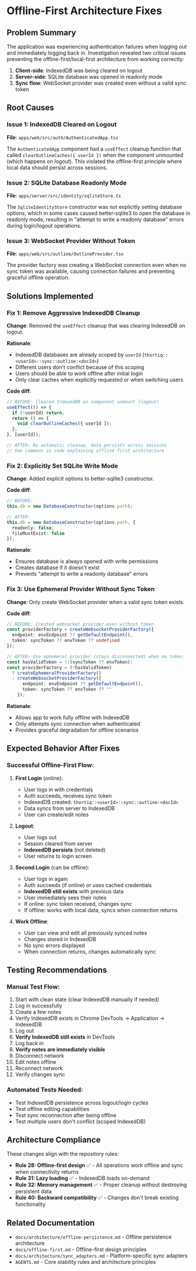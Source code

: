 # Offline-First Architecture Fixes

## Problem Summary

The application was experiencing authentication failures when logging out and immediately logging back in. Investigation revealed two critical issues preventing the offline-first/local-first architecture from working correctly:

1. **Client-side**: IndexedDB was being cleared on logout
2. **Server-side**: SQLite database was opened in readonly mode
3. **Sync flow**: WebSocket provider was created even without a valid sync token

## Root Causes

### Issue 1: IndexedDB Cleared on Logout
**File**: `apps/web/src/auth/AuthenticatedApp.tsx`

The `AuthenticatedApp` component had a `useEffect` cleanup function that called `clearOutlineCaches({ userId })` when the component unmounted (which happens on logout). This violated the offline-first principle where local data should persist across sessions.

### Issue 2: SQLite Database Readonly Mode
**File**: `apps/server/src/identity/sqliteStore.ts`

The `SqliteIdentityStore` constructor was not explicitly setting database options, which in some cases caused better-sqlite3 to open the database in readonly mode, resulting in "attempt to write a readonly database" errors during login/logout operations.

### Issue 3: WebSocket Provider Without Token
**File**: `apps/web/src/outline/OutlineProvider.tsx`

The provider factory was creating a WebSocket connection even when no sync token was available, causing connection failures and preventing graceful offline operation.

## Solutions Implemented

### Fix 1: Remove Aggressive IndexedDB Cleanup

**Change**: Removed the `useEffect` cleanup that was clearing IndexedDB on logout.

**Rationale**:
- IndexedDB databases are already scoped by `userId` (`thortiq::<userId>::sync::outline:<docId>`)
- Different users don't conflict because of this scoping
- Users should be able to work offline after initial login
- Only clear caches when explicitly requested or when switching users

**Code diff**:
```typescript
// BEFORE: Cleared IndexedDB on component unmount (logout)
useEffect(() => {
  if (!userId) return;
  return () => {
    void clearOutlineCaches({ userId });
  };
}, [userId]);

// AFTER: No automatic cleanup, data persists across sessions
// See comment in code explaining offline-first architecture
```

### Fix 2: Explicitly Set SQLite Write Mode

**Change**: Added explicit options to better-sqlite3 constructor.

**Code diff**:
```typescript
// BEFORE:
this.db = new DatabaseConstructor(options.path);

// AFTER:
this.db = new DatabaseConstructor(options.path, {
  readonly: false,
  fileMustExist: false
});
```

**Rationale**:
- Ensures database is always opened with write permissions
- Creates database if it doesn't exist
- Prevents "attempt to write a readonly database" errors

### Fix 3: Use Ephemeral Provider Without Sync Token

**Change**: Only create WebSocket provider when a valid sync token exists.

**Code diff**:
```typescript
// BEFORE: Created websocket provider even without token
const providerFactory = createWebsocketProviderFactory({
  endpoint: envEndpoint ?? getDefaultEndpoint(),
  token: syncToken ?? envToken ?? undefined
});

// AFTER: Use ephemeral provider (stays disconnected) when no token
const hasValidToken = !!(syncToken ?? envToken);
const providerFactory = (!hasValidToken)
  ? createEphemeralProviderFactory()
  : createWebsocketProviderFactory({
      endpoint: envEndpoint ?? getDefaultEndpoint(),
      token: syncToken ?? envToken ?? ""
    });
```

**Rationale**:
- Allows app to work fully offline with IndexedDB
- Only attempts sync connection when authenticated
- Provides graceful degradation for offline scenarios

## Expected Behavior After Fixes

### Successful Offline-First Flow:

1. **First Login** (online):
   - User logs in with credentials
   - Auth succeeds, receives sync token
   - IndexedDB created: `thortiq::<userId>::sync::outline:<docId>`
   - Data syncs from server to IndexedDB
   - User can create/edit notes

2. **Logout**:
   - User logs out
   - Session cleared from server
   - **IndexedDB persists** (not deleted)
   - User returns to login screen

3. **Second Login** (can be offline):
   - User logs in again
   - Auth succeeds (if online) or uses cached credentials
   - **IndexedDB still exists** with previous data
   - User immediately sees their notes
   - If online: sync token received, changes sync
   - If offline: works with local data, syncs when connection returns

4. **Work Offline**:
   - User can view and edit all previously synced notes
   - Changes stored in IndexedDB
   - No sync errors displayed
   - When connection returns, changes automatically sync

## Testing Recommendations

### Manual Test Flow:
1. Start with clean state (clear IndexedDB manually if needed)
2. Log in successfully
3. Create a few notes
4. Verify IndexedDB exists in Chrome DevTools → Application → IndexedDB
5. Log out
6. **Verify IndexedDB still exists** in DevTools
7. Log back in
8. **Verify notes are immediately visible**
9. Disconnect network
10. Edit notes offline
11. Reconnect network
12. Verify changes sync

### Automated Tests Needed:
- Test IndexedDB persistence across logout/login cycles
- Test offline editing capabilities
- Test sync reconnection after being offline
- Test multiple users don't conflict (scoped IndexedDB)

## Architecture Compliance

These changes align with the repository rules:

- **Rule 28: Offline-first design** ✅ - All operations work offline and sync when connectivity returns
- **Rule 31: Lazy loading** ✅ - IndexedDB loads on-demand
- **Rule 32: Memory management** ✅ - Proper cleanup without destroying persistent data
- **Rule 40: Backward compatibility** ✅ - Changes don't break existing functionality

## Related Documentation

- `docs/architecture/offline-persistence.md` - Offline persistence architecture
- `docs/offline-first.md` - Offline-first design principles
- `docs/architecture/sync_adapters.md` - Platform-specific sync adapters
- `AGENTS.md` - Core stability rules and architecture principles

